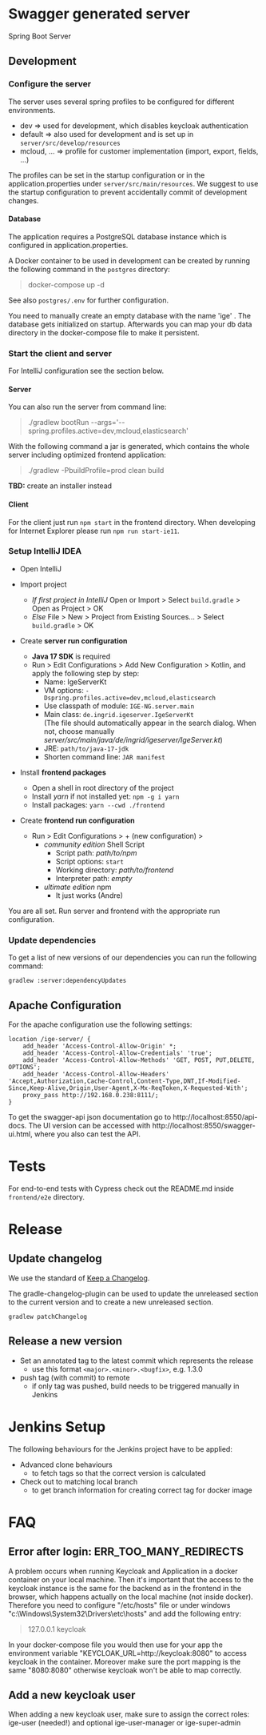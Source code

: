 # Swagger generated server

Spring Boot Server

## Development

### Configure the server

The server uses several spring profiles to be configured for different environments.

- dev => used for development, which disables keycloak authentication
- default => also used for development and is set up in `server/src/develop/resources`
- mcloud, ... => profile for customer implementation (import, export, fields, ...)

The profiles can be set in the startup configuration or in the application.properties under `server/src/main/resources`.
We suggest to use the startup configuration to prevent accidentally commit of development changes.

#### Database

The application requires a PostgreSQL database instance which is configured in application.properties.

A Docker container to be used in development can be created by running the following command in the `postgres` directory:

> docker-compose up -d

See also `postgres/.env` for further configuration.

You need to manually create an empty database with the name 'ige' .
The database gets initialized on startup. Afterwards you can map your db data directory in the docker-compose file to make it persistent.

### Start the client and server

For IntelliJ configuration see the section below.

#### Server

You can also run the server from command line:

> ./gradlew bootRun --args='--spring.profiles.active=dev,mcloud,elasticsearch'

With the following command a jar is generated, which contains the whole server including
optimized frontend application:

> ./gradlew -PbuildProfile=prod clean build

**TBD:** create an installer instead

#### Client

For the client just run `npm start` in the frontend directory. When developing for Internet Explorer please run `npm run start-ie11`.

### Setup IntelliJ IDEA

- Open IntelliJ
- Import project
  - _If first project in IntelliJ_ Open or Import > Select `build.gradle` > Open as Project > OK
  - _Else_ File > New > Project from Existing Sources... > Select `build.gradle` > OK
- Create **server run configuration**
  - **Java 17 SDK** is required
  - Run > Edit Configurations > Add New Configuration > Kotlin, and apply the following step by step:
    - Name: IgeServerKt
    - VM options: `-Dspring.profiles.active=dev,mcloud,elasticsearch`
    - Use classpath of module: `IGE-NG.server.main`
    - Main class: `de.ingrid.igeserver.IgeServerKt`  
      (The file should automatically appear in the search dialog. When not, choose manually _server/src/main/java/de/ingrid/igeserver/IgeServer.kt_)
    - JRE: `path/to/java-17-jdk`
    - Shorten command line: `JAR manifest`

- Install **frontend packages**
  - Open a shell in root directory of the project
  - Install _yarn_ if not installed yet: `npm -g i yarn`
  - Install packages: `yarn --cwd ./frontend`
- Create **frontend run configuration**
  - Run > Edit Configurations > + (new configuration) >
    - _community edition_ Shell Script
      - Script path: _path/to/npm_
      - Script options: `start`
      - Working directory: _path/to/frontend_
      - Interpreter path: _empty_
    - _ultimate edition_ npm
      - It just works (Andre)

You are all set. Run server and frontend with the appropriate run configuration.

### Update dependencies

To get a list of new versions of our dependencies you can run the following command:

```shell
gradlew :server:dependencyUpdates
```

## Apache Configuration

For the apache configuration use the following settings:

```
location /ige-server/ {
    add_header 'Access-Control-Allow-Origin' *;
    add_header 'Access-Control-Allow-Credentials' 'true';
    add_header 'Access-Control-Allow-Methods' 'GET, POST, PUT,DELETE, OPTIONS';
    add_header 'Access-Control-Allow-Headers' 'Accept,Authorization,Cache-Control,Content-Type,DNT,If-Modified-Since,Keep-Alive,Origin,User-Agent,X-Mx-ReqToken,X-Requested-With';
    proxy_pass http://192.168.0.238:8111/;
}
```

To get the swagger-api json documentation go to http://localhost:8550/api-docs. The UI version can be accessed with http://localhost:8550/swagger-ui.html, where you also can test the API.

# Tests

For end-to-end tests with Cypress check out the README.md inside `frontend/e2e` directory.

# Release

## Update changelog

We use the standard of [Keep a Changelog](https://keepachangelog.com/).

The gradle-changelog-plugin can be used to update the unreleased section to the current version
and to create a new unreleased section.

```shell
gradlew patchChangelog
```

## Release a new version

- Set an annotated tag to the latest commit which represents the release
  - use this format `<major>.<minor>.<bugfix>`, e.g. 1.3.0
- push tag (with commit) to remote
  - if only tag was pushed, build needs to be triggered manually in Jenkins

# Jenkins Setup

The following behaviours for the Jenkins project have to be applied:

- Advanced clone behaviours
  - to fetch tags so that the correct version is calculated
- Check out to matching local branch
  - to get branch information for creating correct tag for docker image

# FAQ

## Error after login: ERR_TOO_MANY_REDIRECTS

A problem occurs when running Keycloak and Application in a docker container on your local machine. Then it's important that the access to the keycloak instance is the same for the backend as in the frontend in the browser, which happens actually on the local machine (not inside docker). Therefore you need to configure "/etc/hosts" file or under windows "c:\Windows\System32\Drivers\etc\hosts" and add the following entry:

> 127.0.0.1 keycloak

In your docker-compose file you would then use for your app the environment variable "KEYCLOAK_URL=http://keycloak:8080" to access keycloak in the container. Moreover make sure the port mapping is the same "8080:8080" otherwise keycloak won't be able to map correctly.

## Add a new keycloak user

When adding a new keycloak user, make sure to assign the correct roles: ige-user (needed!) and optional ige-user-manager or ige-super-admin
